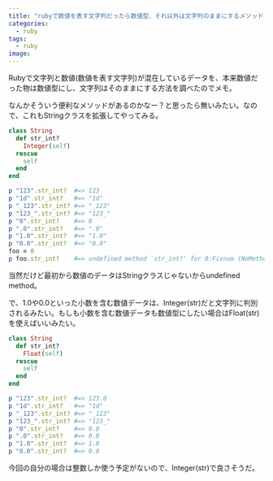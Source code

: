 ```yaml
---
title: "rubyで数値を表す文字列だったら数値型、それ以外は文字列のままにするメソッド"
categories:
  - ruby
tags:
  - ruby
image: 
---
```

Rubyで文字列と数値(数値を表す文字列)が混在しているデータを、本来数値だった物は数値型にし、文字列はそのままにする方法を調べたのでメモ。

<!--more-->

なんかそういう便利なメソッドがあるのかなー？と思ったら無いみたい。なので、これもStringクラスを拡張してやってみる。

```ruby
class String
  def str_int?
    Integer(self)
  rescue
    self
  end
end

p "123".str_int?  #=> 123
p "1d".str_int?   #=> "1d"
p "_123".str_int? #=> "_123"
p "123_".str_int? #=> "123_"
p "0".str_int?    #=> 0
p ".0".str_int?   #=> ".0"
p "1.0".str_int?  #=> "1.0"
p "0.0".str_int?  #=> "0.0"
foo = 0
p foo.str_int?    #=> undefined method `str_int?' for 0:Fixnum (NoMethodError)
```

当然だけど最初から数値のデータはStringクラスじゃないからundefined method。

で、1.0や0.0といった小数を含む数値データは、Integer(str)だと文字列に判別されるみたい。もしも小数を含む数値データも数値型にしたい場合はFloat(str)を使えばいいみたい。

```ruby
class String
  def str_int?
    Float(self)
  rescue
    self
  end
end

p "123".str_int?  #=> 123.0
p "1d".str_int?   #=> "1d"
p "_123".str_int? #=> "_123"
p "123_".str_int? #=> "123_"
p "0".str_int?    #=> 0.0
p ".0".str_int?   #=> 0.0
p "1.0".str_int?  #=> 1.0
p "0.0".str_int?  #=> 0.0
```

今回の自分の場合は整数しか使う予定がないので、Integer(str)で良さそうだ。
